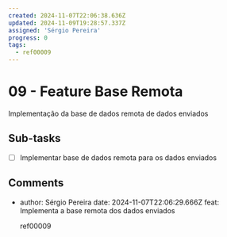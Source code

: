 ```yaml
---
created: 2024-11-07T22:06:38.636Z
updated: 2024-11-09T19:28:57.337Z
assigned: 'Sérgio Pereira'
progress: 0
tags:
  - ref00009
---
```


# 09 - Feature Base Remota

Implementação da base de dados remota de dados enviados

## Sub-tasks

- [ ] Implementar base de dados remota para os dados enviados

## Comments

- author: Sérgio Pereira
  date: 2024-11-07T22:06:29.666Z
  feat: Implementa a base remota dos dados enviados
  
  ref00009
